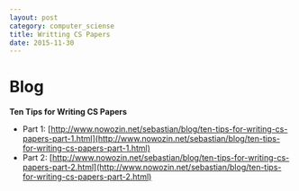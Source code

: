 ```yaml
---
layout: post
category: computer_sciense
title: Writting CS Papers
date: 2015-11-30
---
```


# Blog

**Ten Tips for Writing CS Papers**

- Part 1: [http://www.nowozin.net/sebastian/blog/ten-tips-for-writing-cs-papers-part-1.html](http://www.nowozin.net/sebastian/blog/ten-tips-for-writing-cs-papers-part-1.html)
- Part 2: [http://www.nowozin.net/sebastian/blog/ten-tips-for-writing-cs-papers-part-2.html](http://www.nowozin.net/sebastian/blog/ten-tips-for-writing-cs-papers-part-2.html)